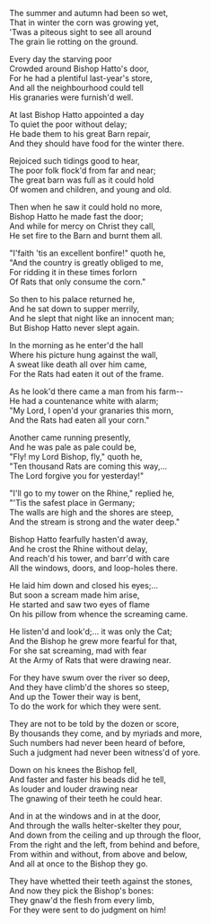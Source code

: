 <!--
.. title:God-s Judgment on a Wicked Bishop
.. slug: poetry
.. date: 2016-09-28 10:02:00 UTC
.. tags: poetry_en
.. category: poetry_en
.. link: 
.. description: 
.. type: text
-->

The summer and autumn had been so wet,  
That in winter the corn was growing yet,  
'Twas a piteous sight to see all around  
The grain lie rotting on the ground.  

Every day the starving poor  
Crowded around Bishop Hatto's door,  
For he had a plentiful last-year's store,  
And all the neighbourhood could tell  
His granaries were furnish'd well.  

At last Bishop Hatto appointed a day  
To quiet the poor without delay;  
He bade them to his great Barn repair,  
And they should have food for the winter there.  

Rejoiced such tidings good to hear,  
The poor folk flock'd from far and near;  
The great barn was full as it could hold  
Of women and children, and young and old.  

Then when he saw it could hold no more,  
Bishop Hatto he made fast the door;  
And while for mercy on Christ they call,  
He set fire to the Barn and burnt them all.  

"I'faith 'tis an excellent bonfire!" quoth he,  
"And the country is greatly obliged to me,  
For ridding it in these times forlorn  
Of Rats that only consume the corn."  

So then to his palace returned he,  
And he sat down to supper merrily,  
And he slept that night like an innocent man;  
But Bishop Hatto never slept again.  

In the morning as he enter'd the hall  
Where his picture hung against the wall,  
A sweat like death all over him came,  
For the Rats had eaten it out of the frame.  

As he look'd there came a man from his farm--  
He had a countenance white with alarm;  
"My Lord, I open'd your granaries this morn,  
And the Rats had eaten all your corn."  

Another came running presently,  
And he was pale as pale could be,  
"Fly! my Lord Bishop, fly," quoth he,  
"Ten thousand Rats are coming this way,...  
The Lord forgive you for yesterday!"  

"I'll go to my tower on the Rhine," replied he,  
"'Tis the safest place in Germany;  
The walls are high and the shores are steep,  
And the stream is strong and the water deep."  

Bishop Hatto fearfully hasten'd away,  
And he crost the Rhine without delay,  
And reach'd his tower, and barr'd with care  
All the windows, doors, and loop-holes there.  

He laid him down and closed his eyes;...  
But soon a scream made him arise,  
He started and saw two eyes of flame  
On his pillow from whence the screaming came.  

He listen'd and look'd;... it was only the Cat;  
And the Bishop he grew more fearful for that,  
For she sat screaming, mad with fear  
At the Army of Rats that were drawing near.  

For they have swum over the river so deep,  
And they have climb'd the shores so steep,  
And up the Tower their way is bent,  
To do the work for which they were sent.  

They are not to be told by the dozen or score,  
By thousands they come, and by myriads and more,  
Such numbers had never been heard of before,  
Such a judgment had never been witness'd of yore.  

Down on his knees the Bishop fell,  
And faster and faster his beads did he tell,  
As louder and louder drawing near  
The gnawing of their teeth he could hear.  

And in at the windows and in at the door,  
And through the walls helter-skelter they pour,  
And down from the ceiling and up through the floor,  
From the right and the left, from behind and before,  
From within and without, from above and below,  
And all at once to the Bishop they go.  

They have whetted their teeth against the stones,  
And now they pick the Bishop's bones:  
They gnaw'd the flesh from every limb,  
For they were sent to do judgment on him!  
